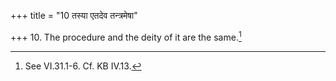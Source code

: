 +++
title = "10 तस्या एतदेव तन्त्रमेषा"

+++
10. The procedure and the deity of it are the same.[^1]  

[^1]: See VI.31.1-6. Cf. KB IV.13.  
